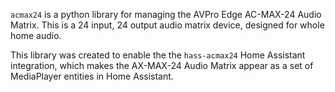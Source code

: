 `acmax24` is a python library for managing the AVPro Edge AC-MAX-24 Audio Matrix.  This is a 24 input, 24 output audio matrix device, designed for whole home audio.

This library was created to enable the the `hass-acmax24` Home Assistant integration, which makes the AX-MAX-24 Audio Matrix appear as a set of MediaPlayer entities in Home Assistant.

